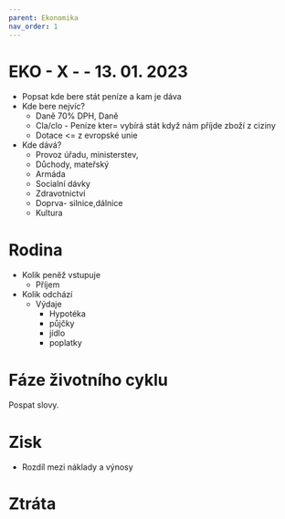 ```yaml
---
parent: Ekonomika
nav_order: 1
---
```

# EKO - X -  - 13. 01. 2023
- Popsat kde bere stát peníze a kam je dáva
- Kde bere nejvíc?
	- Daně 70% DPH, Daně
	- Cla/clo - Peníze kter= vybírá stát když nám příjde zboží z ciziny
	- Dotace <= z evropské unie
- Kde dává?
	- Provoz úřadu, ministerstev, 
	- Důchody, mateřský
	- Armáda
	- Socialní dávky
	- Zdravotnictví
	- Doprva- silnice,dálnice
	- Kultura

# Rodina
- Kolik peněž vstupuje
	- Příjem
- Kolik odchází
	- Výdaje
		- Hypotéka
		- půjčky
		- jídlo
		- poplatky

# Fáze životního cyklu
Pospat slovy.
# Zisk
- Rozdíl mezi náklady a výnosy
# Ztráta